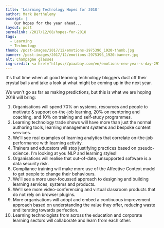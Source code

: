 ```yaml
---
title: 'Learning Technology Hopes for 2018'
author: Mark Berthelemy
excerpt: |
    Our hopes for the year ahead...
layout: post
permalink: /2017/12/08/hopes-for-2018
tags:
  - Learning
  - Technology
thumb: /post-images/2017/12/emotions-2975396_1920-thumb.jpg
banner: /post-images/2017/12/emotions-2975396_1920-banner.jpg
alt: Champagne glasses
img-credit: <a href="https://pixabay.com/en/emotions-new-year-s-day-2975396/" target="_blank">Pixabay</a>
---
```

It's that time when all good learning technology bloggers dust off their crystal balls and take a look at what might be coming up in the next year.

We won't go as far as making predictions, but this is what we are hoping 2018 will bring:

1. Organisations will spend 70% on systems, resources and people to motivate & support on-the-job learning, 20% on mentoring and coaching, and 10% on training and self-study programmes.  
2. Learning technology trade shows will have more than just the normal authoring tools, learning management systems and bespoke content services.
3. We'll see real examples of learning analytics that correlate on-the-job performance with learning activity.
4. Trainers and educators will stop justifying practices based on pseudo-science. I'm looking at you NLP and learning styles!
5. Organisations will realise that out-of-date, unsupported software is a data security risk.
6. Compliance training will make more use of the Affective Context model to get people to change their behaviours.
7. We'll see a more user-focussed approach to designing and building learning services, systems and products.
8. We'll see more video-conferencing and virtual classroom products that do not rely on browser plugins.
9. More organisations will adopt and embed a continuous improvement approach based on understanding the value they offer, reducing waste and iterating towards perfection.
10. Learning technologists from across the education and corporate learning sectors will collaborate and learn from each other.

